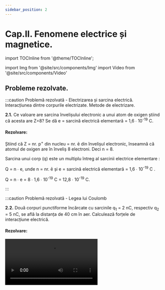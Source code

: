 ```yaml
---
sidebar_position: 2
---
```


# Cap.II. Fenomene electrice și magnetice.



import TOCInline from '@theme/TOCInline';

<TOCInline toc={toc} />



import Img from '@site/src/components/Img'
import Video from '@site/src/components/Video'



## Probleme rezolvate. 



:::caution Problemă rezolvată - Electrizarea și sarcina electrică. Interacțiunea dintre corpurile electrizate. Metode de electrizare. 

**2.1.** Ce valoare are sarcina învelișului electronic a unui atom de oxigen știind că acesta are Z=8? Se dă e = sarcină electrică elementară = 1,6 ∙ 10<sup>-19</sup> C.


#### Rezolvare:

Știind că Z = nr. p<sup>+</sup> din nucleu = nr. ē din învelișul electronic, înseamnă că atomul de oxigen are în înveliș 8 electroni. Deci n = 8.

Sarcina unui corp (q) este un multiplu întreg al sarcinii electrice elementare : 

Q = n ∙ e, unde n = nr. ē și e = sarcină electrică elementară = 1,6 ∙ 10<sup>-19</sup> C .

Q = n ∙ e = 8 ∙ 1,6 ∙ 10<sup>-19</sup> C = 12,8 ∙ 10<sup>-19</sup> C.




:::











:::caution Problemă rezolvată - Legea lui Coulomb

**2.2.** Două corpuri punctiforme încărcate cu sarcinile q<sub>1</sub> = 2 nC, respectiv q<sub>2</sub> = 5 nC, se află la distanța de 40 cm în aer. Calculează forțele de interacțiune electrică.


#### Rezolvare:

<Video src="https://www.youtube.com/embed/GFk8G_fdJxE" />


- Notăm datele problemei și transformăm în SI :

  - q<sub>1</sub> = 2 nC = 2 ∙ 10<sup>(-9)</sup> C

  - q<sub>2</sub> = 5 nC = 5 ∙ 10<sup>(-9)</sup> C

  - r = 40 cm = 0,4 m

  - F = ?


- Desenăm forțele electrice, egale în modul dar de sens opus :


<Img className="img-responsive4" src="fizica/clasa8/capitolul2/2_1_2_Poza4_ReprezentareForte_ProblemaModel1_vers3.jpg" width="1000" height="131" />


- Scriem Legea lui Coulomb:

<Img className="img-responsive4" src="fizica/clasa8/capitolul2/2_1_2_Poza5_Rezolvare_ProblemaModel1_vers2.jpg" width="1000" height="306" />

:::




<br></br>


:::caution Problemă rezolvată - Legea lui Coulomb

**2.3** Două corpuri punctiforme, încărcate cu sarcinile q1 = -4 pC, respectiv q2 = 6 pC, se află la distanța de 300 mm în aer. Calculează și reprezintă forțele de interacțiune electrică.

#### Rezolvare:


- Notăm datele problemei și transformăm în SI:

q<sub>1</sub> = 2 pC = -4  ∙ 10 <sup>-12</sup> C

q<sub>2</sub> = 6 pC = 6 ∙ 10<sup>-12</sup> C

r = 300 mm = 0,3 m

F = ?

- Desenăm forțele electrice de atracție, egale în modul, dar de sens opus:

<Img className="img-responsive4" src="fizica/clasa8/capitolul2/2_1_2_Poza6_ReprezentareForte_ProblemaModel2_vers3.jpg" width="1000" height="183" />

- Scriem Legea lui Coulomb:

<Img className="img-responsive4" src="fizica/clasa8/capitolul2/2_1_2_Poza7_Rezolvare_ProblemaModel2_vers2.jpg" width="1000" height="280" />


:::











:::caution Problemă rezolvată - Intensitatea curentului electric.

**2.4.** La capetele unei porțiuni de circuit există o tensiune de 24 V.

a) Calculează lucrul mecanic efectuat de sursa electrică pe acea porțiune de circuit prin care trece o sarcină de 8C.

b) Știind că intensitatea curentului electric este de 2 A, află timpul în care se efectuează acest lucru mecanic ?


#### Rezolvare :

- Notăm datele problemei :

  - U = 24 V
  
  - q = 8 C

  - I = 2 A
  
  - L = ?
  
  - t = ?
  
- a) Scriem formula de definiție a tensiunii electrice :

<Img className="img-responsive4" src="fizica/clasa8/capitolul2/2_2_3_Poza2_Rezolvare1_ProblemaModel1.jpg" width="1000" height="208" />


<br></br>
<br></br>


- b) Scriem formula de definiție a intensității curentului

<Img className="img-responsive4" src="fizica/clasa8/capitolul2/2_2_3_Poza3_Rezolvare2_ProblemaModel1.jpg" width="1000" height="240" />



:::









:::caution Problemă rezolvată - Rezistența electrică.


**2.5.** Printr-un conductor trece un curent electric de 0,3 A, având la capete o tensiune de 24 V. Află rezistența conductorului.


#### Rezolvare :

- Scriem datele problemei:

  - U = 24 V
  
  - I = 0,3 A
  
  - R = ?

- Scriem formula rezistenței electrice :


<Img className="img-responsive4" src="fizica/clasa8/capitolul2/2_2_4_Poza5_Rezolvare_ProblemaModel1.jpg" width="1000" height="118" />


:::








:::caution Problemă rezolvată - Legea lui Ohm pentru întregul circuit.

**2.6.** Pe un bec de lanternă este scris 0,2 A și 6,3 V. Se leagă becul la o baterie de 9 V (becul este în condiții normale de funcționare). Determină:

a)	Rezistența electrică a filamentului becului.

b)	Sarcina electrică ce trece prin filamentul becului timp de o oră.

c)	Tensiunea internă a bateriei.

d)	Rezistența internă a bateriei.

e)	Intensitatea curentului de scurtcircuit.



#### Rezolvare:

- Notăm datele problemei:

  - I = 0,2 A

  - U = 6,3 V

  - E = 9 V

  - t = 1h = 3600 s

- Calculăm necunoscutele :


<Img className="img-responsive4" src="fizica/clasa8/capitolul2/2_2_6_Poza3_RezolvareProblemaModel1_vers2.jpg" width="1000" height="656" />




:::






:::caution Probleme recapitulative - Electrizare. Circuit electric simplu.


**2.7.** Dacă la bornele unui generator electric se leagă un rezistor cu o rezistență de 20 Ω, prin circuit se măsoară cu ampermetru un curent de 3 A. Știind rezistența generatorului de 1 Ω, află tensiunea electromotoare notată pe acest generator. Ce intensitate are curentul electric la scurtcircuitarea rezistorului?


#### Rezolvare: 


- Scriem datele problemei:

  - R = 20 Ω

  - I = 3 A

  - r = 1 Ω

  - E = ?

- Aflăm tensiunea la bornele rezistorului din legea lui Ohm pentru o porțiune de circuit:

<Img className="img-responsive4" src="fizica/clasa8/capitolul2/2_2_8_Poza1_Rezolvare1_ProblemaModel1_vers2.jpg" width="1000" height="188" />

<br></br>
<br></br>


- Aflăm tensiunea internă din legea lui Ohm pentru o porțiune de circuit :

<Img className="img-responsive4" src="fizica/clasa8/capitolul2/2_2_8_Poza2_Rezolvare2_ProblemaModel1_vers2.jpg" width="1000" height="185" />

<br></br>
<br></br>

- Calculăm tensiunea electromotoare aplicând relația dintre cele trei tensiuni ale unui circuit (Tensiunea la bornele circuitului exterior este egală cu tensiunea la bornele rezistorului, fiind un singur consumator, adică U<sub>b</sub> = U):

  - **E = U<sub>b</sub> + u = 60 + 3 = 63 V**  

<br></br>


- Aplicăm legea lui Ohm pentru întreg circuitul, punând condiția ca rezistența circuitului exterior (a rezistorului) să fie 0 :


<Img className="img-responsive4" src="fizica/clasa8/capitolul2/2_2_8_Poza3_Rezolvare3_ProblemaModel1_vers2.jpg" width="1000" height="326" />

<br></br>

:::



:::caution Probleme recapitulative - Electrizare. Circuit electric simplu.

**2.8.** Un fir de cupru este legat la o baterie. Firul metalic are rezistivitatea 1,68 ∙ 10<sup>-8</sup>Ω ∙ m. El este străbătut de un curent de 120 mA, când are o lungime de 4 m și o secțiune transversală de 0,2 mm<sup>2</sup>. Să se determine tensiunea la capetele firului.


#### Rezolvare: 


- Notăm datele problemei și le transformăm în SI:

<Img className="img-responsive4" src="fizica/clasa8/capitolul2/2_2_8_Poza4_DateleProblemei_ProblemaModel2_vers2.jpg" width="1000" height="370" />

<br></br>
<br></br>

- Calculăm rezistența firului de cupru, aplicând formula rezistenței în funcție de dimensiunile conductorului:

<Img className="img-responsive4" src="fizica/clasa8/capitolul2/2_2_8_Poza5_Rezolvare1_ProblemaModel2_vers2.jpg" width="1000" height="118" />

<br></br>
<br></br>

- Calculăm tensiunea la capetele conductorului, din legea lui Ohm pentru o porțiune de circuit :

<Img className="img-responsive4" src="fizica/clasa8/capitolul2/2_2_8_Poza6_Rezolvare2_ProblemaModel2_vers2.jpg" width="1000" height="197" />

<br></br>


:::




:::caution Probleme recapitulative - Electrizare. Circuit electric simplu.

**2.9.** La o baterie electrică ce are tensiunea electromotoare de 4,5 V se alimentează un bec. Știind tensiunea la bornele becului de 4 V și rezistența becului de 20 Ω, determină:

a) Intensitatea curentului ce trece prin bec.

b) Numărul de electroni ce traversează secțiunea transversală a filamentului becului în 20 min.

c) Tensiunea internă a bateriei.

d) Rezistența internă a bateriei.

e) Puterea electrică a becului.

f) Energia electrică consumată de bec în 20 min, atât în SI, cât și în kWh.

g) Intensitatea curentului la scurtcircuit.



#### Rezolvare: 


<Video src="https://www.youtube.com/embed/r4tWoum2Lso" />


<br></br>


- Notăm datele problemei:

  - E = 4,5 V

  - U<sub>b</sub> = 4 V

  - R = 20 Ω

  - t = 20 min = 20 ∙ 60 s = 1200 s

  - I = ?

<br></br>


a) Scriem legea lui Ohm pentru o porțiune de circuit (bornele becului) :

<Img className="img-responsive4" src="fizica/clasa8/capitolul2/2_2_8_Poza7_Rezolvare1_ProblemaModel3.jpg" width="1000" height="111" />

<br></br>
<br></br>

b) Numărul de electroni (n) ce traversează secțiunea transversală a filamentului becului în 20 min.

  - n = ?
  
  - t = 20 min = 20 ∙ 60 s = 1200 s

- Scriem formula de definiție a intensității curentului electric :

<Img className="img-responsive4" src="fizica/clasa8/capitolul2/2_2_8_Poza8_Rezolvare2_ProblemaModel3.jpg" width="1000" height="111" />


- Scoatem necunoscuta n :

<Img className="img-responsive4" src="fizica/clasa8/capitolul2/2_2_8_Poza9_Rezolvare3_ProblemaModel3.jpg" width="1000" height="121" />


<br></br>
<br></br>

c) Tensiunea internă: u = ?

- Scriem relația dintre cele trei tensiuni ale unui circuit:

  - E = U<sub>b</sub> + u

  - u = E – U<sub>b</sub> = 4,5 – 4 = 0,5 V


<br></br>



d) Rezistența internă: r = ?

- Scriem formula rezistenței:

<Img className="img-responsive4" src="fizica/clasa8/capitolul2/2_2_8_Poza10_Rezolvare4_ProblemaModel3.jpg" width="1000" height="111" />

<br></br>
<br></br>


e) Puterea electrică a becului: P = ?

  - P = U ∙ I = 4 ∙ 0,2 = 0,8 W

<br></br>

f) Energia electrică W =? J, kWh.

<Img className="img-responsive4" src="fizica/clasa8/capitolul2/2_2_8_Poza11_Rezolvare5_ProblemaModel3.jpg" width="1000" height="583" />

<br></br>
<br></br>


g) Intensitatea curentului la scurtcircuit I<sub>sc</sub> = ?

<Img className="img-responsive4" src="fizica/clasa8/capitolul2/2_2_8_Poza12_Rezolvare6_ProblemaModel3.jpg" width="1000" height="113" />

<br></br>






:::






:::caution Probleme recapitulative - Electrizare. Circuit electric simplu.

**2.10.** Un acumulator de 110 V alimentează un bec prin filamentul căruia trece o sarcină de 20 C timp de 10 s. Știind tensiunea internă de 10 V, determină:

a) Tensiunea la bornele becului, U<sub>b</sub> = ?

b) Intensitatea curentului electric, I = ?

c) Rezistența becului, R = ?




<Video src="https://www.youtube.com/embed/EVZMSEEwT64" />

<br></br>



#### Rezolvare: 

- Notăm datele problemei:

  - E = 110 V

  - Q = 20 C

  - t = 10 s

  - u = 10 V


a) Scriem relația dintre cele trei tensiuni electrice:

  - E = U<sub>b</sub> + u

  - U<sub>b</sub> = E – u = 110 – 10 = 100 V

b) Scriem formula de definiție a intensității curentului electric :



<Img className="img-responsive4" src="fizica/clasa8/capitolul2/2_2_8_Poza13_Rezolvare1_ProblemaModel4.jpg" width="1000" height="111" />

<br></br>
<br></br>



c) Scriem legea lui Ohm pentru o porțiune de circuit (bornele becului):



<Img className="img-responsive4" src="fizica/clasa8/capitolul2/2_2_8_Poza14_Rezolvare2_ProblemaModel4.jpg" width="1000" height="251" />





:::






:::caution Probleme recapitulative - Electrizare. Circuit electric simplu.

**2.11.** La bornele unei surse electrice se leagă pe rând câte un rezistor cu rezistența R<sub>1</sub>, respectiv R<sub>2</sub>. Când rezistorului cu rezistență R<sub>1</sub>, îi aplicăm la capete o tensiune U<sub>1</sub> = 5 V, prin el trece un curent de 3 A. Când unui alt rezistor cu rezistența R<sub>2</sub> îi aplicăm la capete o tensiune U<sub>2</sub> = 8 V, prin el trece un curent de 2 A. Cât este tensiunea electromotoare a sursei electrice și rezistența sa internă ?






<Video src="https://www.youtube.com/embed/T_NeRV2SS44" />

<br></br>



#### Rezolvare: 

- Notăm datele problemei:

  - U<sub>1</sub> = 5 V

  - I<sub>1</sub> = 3 A

  - U<sub>2</sub> = 8 V

  - I<sub>1</sub> = 2 A

  - E = ?

  - r = ?

- Calculăm rezistențele celor două rezistoare:


<Img className="img-responsive4" src="fizica/clasa8/capitolul2/2_2_8_Poza15_Rezolvare1_ProblemaModel5.jpg" width="1000" height="276" />


<br></br>
<br></br>


- Aplicăm legea lui Ohm pentru întreg circuitul, atât pentru I<sub>1</sub>, cât și pentru I<sub>2</sub>:


<Img className="img-responsive4" src="fizica/clasa8/capitolul2/2_2_8_Poza16_Rezolvare2_ProblemaModel5.jpg" width="1000" height="771" />



:::





:::caution Probleme recapitulative - Electrizare. Circuit electric simplu.

**2.12.** Fie o grupare serie de n<sub>1</sub> = 6 rezistoare identice, cu valoarea R<sub>1</sub> = 2 Ω care are rezistența echivalentă egală cu a unei grupări paralel de n<sub>2</sub> rezistoare identice, cu rezistența R<sub>2</sub> = 48 Ω fiecare. Determină numărul de rezistoare, n<sub>2</sub>, grupate în paralel.




<Video src="https://www.youtube.com/embed/hz6B2NPf_vM" />

<br></br>





#### Rezolvare: 

- Notăm datele problemei:

  - n<sub>1</sub> = 6 rezistoare
  
  - R<sub>1</sub> = 2Ω
  
  - R<sub>2</sub> = 48Ω
  
  - n<sub>2</sub> = ?


- Calculăm rezistența echivalentă serie: 


<Img className="img-responsive4" src="fizica/clasa8/capitolul2/2_2_8_Poza17_Rezolvare1_ProblemaModel6.jpg" width="1000" height="64" />

<br></br>
<br></br>

- Calculăm rezistența echivalentă paralel:


<Img className="img-responsive4" src="fizica/clasa8/capitolul2/2_2_8_Poza18_Rezolvare2_ProblemaModel6.jpg" width="1000" height="116" />

<br></br>
<br></br>


- Egalăm R<sub>s</sub> cu R<sub>p</sub> și scoatem necunoscuta n<sub>2</sub>:


<Img className="img-responsive4" src="fizica/clasa8/capitolul2/2_2_8_Poza19_Rezolvare3_ProblemaModel6.jpg" width="1000" height="110" />


:::





:::caution Probleme recapitulative - Electrizare. Circuit electric simplu.

**2.13.**	Un consumator alimentat la o tensiune de 220 V, în 8h de funcționare consumă o energie electrică de 10 kWh. 

a) Ce valoare are intensitatea curentului electric prin acest consumator?
 
b) Ce putere electrică are el?






<Video src="https://www.youtube.com/embed/BiGE54lrEL0" />

<br></br>



#### Rezolvare: 

- Notăm datele problemei și le transformăm în SI:

  - U = 220 V

  - t = 8 h = 8 ∙ 3600 s = 28.800 s

  - W = 10 kWh = 10 ∙ 1000 W ∙ 3600 s = 36 ∙ 10<sup>6</sup> J

a)	Scriem formula energiei electrice și scoatem necunoscuta I:



<Img className="img-responsive4" src="fizica/clasa8/capitolul2/2_2_8_Poza20_Rezolvare1_ProblemaModel7.jpg" width="1000" height="199" />

<br></br>
<br></br>


b)	Calculăm puterea consumatorului:


<Img className="img-responsive4" src="fizica/clasa8/capitolul2/2_2_8_Poza21_Rezolvare2_ProblemaModel7.jpg" width="1000" height="57" />




:::





:::caution Probleme recapitulative - Electrizare. Circuit electric simplu.

**2.14.**	Neglijând pierderile de energie, calculați ce lucru mecanic efectuează motorul unui troleibuz, timp de 8h, dacă curentul este de 120 A și tensiunea de 500 V. Exprimați rezultatul și în kWh.



<Video src="https://www.youtube.com/embed/da6BDEQilD4" />

<br></br>



#### Rezolvare: 

- Notăm datele problemei și le transformăm în SI:

  - U = 500 V
  
  - I = 120 A
  
  - t = 8 h = 8 ∙ 3600 s = 28.800 s
  
  - L = ? J, kWh 

- Scriem formula intensității curentului electric și scoatem necunoscuta Q:



<Img className="img-responsive4" src="fizica/clasa8/capitolul2/2_2_8_Poza22_Rezolvare1_ProblemaModel8_vers2.jpg" width="1000" height="191" />

<br></br>
<br></br>

- Scriem formula tensiunii electrice și scoatem necunoscuta L:


<Img className="img-responsive4" src="fizica/clasa8/capitolul2/2_2_8_Poza23_Rezolvare2_ProblemaModel8_vers2.jpg" width="1000" height="202" />

<br></br>
<br></br>


- Transformăm lucrul mecanic din J în kWh, știind că 1J = 1W ∙ 1s :



<Img className="img-responsive4" src="fizica/clasa8/capitolul2/2_2_8_Poza24_Rezolvare3_ProblemaModel8_vers2.jpg" width="1000" height="112" />



:::





:::caution Probleme recapitulative - Electrizare. Circuit electric simplu.

**2.15.**	Cât costă pe lună (30 de zile) consumul unui bec de 100 W, care luminează 6 h pe zi, știind că 1 kWh costă 50 de bani?




<Video src="https://www.youtube.com/embed/Ds88VhonfOg" />

<br></br>




#### Rezolvare: 

- Notăm datele problemei:

  - W = ? kWh 
  
  - Cost = ?
  
  - P = 100 W = 100/1000 = 1/10 kW
  
  - 1 kWh costă 50 bani
  
  - t = 30 ∙ 6 h = 180 h


- Calculăm energia electrică în kWh:



<Img className="img-responsive4" src="fizica/clasa8/capitolul2/2_2_8_Poza25_Rezolvare_ProblemaModel9.jpg" width="1000" height="246" />





:::





:::caution Probleme recapitulative - Electrizare. Circuit electric simplu.

**2.16.**	Ce căldură degajă un bec de 25 W în timp de 1h, știind că din energia electrică consumată 4% se transformă în energie luminoasă ?



<Video src="https://www.youtube.com/embed/LP_QOP7HwjQ" />

<br></br>




#### Rezolvare: 

- Notăm datele problemei:

  - Q = ?
    
  - P = 25 W
  
  - t = 1 h = 3600 s
  
  - W → Lumină 4%

- Calculăm energia electrică:


<Img className="img-responsive4" src="fizica/clasa8/capitolul2/2_2_8_Poza26_Rezolvare1_ProblemaModel10.jpg" width="1000" height="61" />

<br></br>
<br></br>

- Calculăm căldura degajată de bec:



<Img className="img-responsive4" src="fizica/clasa8/capitolul2/2_2_8_Poza27_Rezolvare2_ProblemaModel10.jpg" width="1000" height="76" />



:::





:::caution Problemă rezolvată - Gruparea rezistoarelor.

**2.17.** Determină rezistenţa echivalentă a rezistoarelor din următoarea grupare mixtă : 


<Img className="img-responsive4" src="fizica/clasa8/capitolul2/2_2_11_Poza7_SchemaElectrica_ProblemaModel2_vers3.jpg" width="1000" height="691" />


<br></br>
<br></br>


#### Rezolvare:

- Se notează pe rețea toate nodurile cu litere mari.

- Mergem pe conturul circuitului de la un nod la altul și echivalăm grupările de rezistoare cu rezistoarele echivalente, serie sau paralel.

- Între nodul A și B avem 2 rezistoare pe aceeași latură, deci sunt în serie și le echivalăm cu R<sub>s1</sub>.

- Între nodul B și C avem 2 rezistoare pe laturi diferite între aceleași 2 noduri, deci sunt în paralel și le echivalăm cu R<sub>p1</sub>.

- Între nodul A și E avem 1 rezistor pe care îl copiem.

- Între nodul E și F avem 2 rezistoare pe laturi diferite între aceleași 2 noduri, deci sunt în paralel și le echivalăm cu R<sub>p2</sub>.


<Img className="img-responsive4" src="fizica/clasa8/capitolul2/2_2_11_Poza8_SchemaElectrica2_ProblemaModel2_vers2.jpg" width="1000" height="693" />


<br></br>
<br></br>




- Calculăm rezistențele echivalente :


<Img className="img-responsive4" src="fizica/clasa8/capitolul2/2_2_11_Poza9_Formula1_RezistenteEchivalente_ProblemaModel2_vers2.jpg" width="1000" height="572" />


<br></br>
<br></br>

- Pe schema nouă, continuăm să echivalăm grupările de rezistoare :

  - Între nodul A și D, pe latura de sus, avem 2 rezistoare pe aceeași latură (R<sub>s1</sub> cu R<sub>p1</sub>), deci sunt în serie și le echivalăm cu R<sub>s2</sub> .

  - Între nodul A și D, pe latura din mijloc, avem 2 rezistoare pe aceeași latură (R<sub>5</sub> cu R<sub>p2</sub>), deci sunt în serie și le echivalăm cu R<sub>s3</sub> .


<Img className="img-responsive4" src="fizica/clasa8/capitolul2/2_2_11_Poza10_SchemaElectrica3_ProblemaModel2_vers2.jpg" width="1000" height="693" />


<br></br>
<br></br>

- Calculăm rezistențele echivalente:

  - R<sub>s2</sub> = R<sub>s1</sub> + R<sub>p1</sub> = 25 + 4 = 29Ω

  - R<sub>s3</sub> = R<sub>5</sub> + R<sub>p2</sub> = 2 + 6 = 8Ω

- Pe schema nouă, continuăm să echivalăm grupările de rezistoare:

  - Între nodul A și D avem 2 rezistoare pe laturi diferite între aceleași 2 noduri, deci sunt în paralel și le echivalăm cu R<sub>p3</sub>.
  

<Img className="img-responsive4" src="fizica/clasa8/capitolul2/2_2_11_Poza11_SchemaElectrica4_ProblemaModel2_vers2.jpg" width="1000" height="318" />


<br></br>
<br></br>

- Calculăm rezistența echivalentă:

<Img className="img-responsive4" src="fizica/clasa8/capitolul2/2_2_11_Poza12_Formula2_RezistenteEchivalente_ProblemaModel2_vers2.jpg" width="1000" height="287" />


<br></br>
<br></br>


<Video src="https://www.youtube.com/embed/SsLmO7mBFBQ" />


:::









:::caution Problemă rezolvată - Extindere: Teoremele lui Kirchhoff.

**2.18.** Determină intensitățile curenților din următorul circuit ramificat: 


<Img className="img-responsive4" src="fizica/clasa8/capitolul2/2_2_12_Poza3_ShemaElectrica_ProblemaModel3_vers2.jpg" width="1000" height="656" />



#### Rezolvare:

- Notăm cu litere mari nodurile rețelei (A și B).

<br></br>

- Notăm laturile rețelei, stabilim arbitrar sensurile curenților de pe fiecare latură:

  - AE<sub>1</sub>B (I<sub>1</sub>)

  - AE<sub>2</sub>B (I<sub>2</sub>)

  - AR<sub>3</sub>B (I<sub>3</sub>)

- Notăm ochiurile simple ale rețelei. Stabilim arbitrar (cum dorim) câte un sens de parcurs pentru fiecare ochi (orar sau antiorar).

<br></br>

- Aplicăm prima teoremă a lui Kirchhoff: “Suma algebrică a intensităților curenților care intră într-un nod de circuit este egală cu suma intensităților curenților care ies din nodul respectiv“.

<br></br>

- Pentru n = nr. noduri, se scriu (n-1) ecuații cu prima teoremă a lui Kirchhoff, aplicată nodurilor de rețea, deci pentru un singur nod:

  - I<sub>1</sub> + I<sub>2</sub> = I<sub>3</sub>

<br></br>

- Aplicăm a doua teoremă a lui Kirchhoff: “Suma algebrică a tensiunilor electromotoare pentru un ochi de circuit este egală cu suma algebrică a căderilor de tensiune din acel ochi de circuit“, pentru două ochiuri simple:

<Img className="img-responsive4" src="fizica/clasa8/capitolul2/2_2_12_Poza4_Calcule1_ProblemaModel3_vers2.jpg" width="1000" height="179" />


<br></br>
<br></br>

- Facem un sistem de 3 ecuații și cu cele trei necunoscute I<sub>1</sub>, I<sub>2</sub>, I<sub>3</sub>

<Img className="img-responsive4" src="fizica/clasa8/capitolul2/2_2_12_Poza5_Calcule2_ProblemaModel3_vers2.jpg" width="1000" height="224" />


<br></br>
<br></br>


- Înlocuim datele numerice:

<Img className="img-responsive4" src="fizica/clasa8/capitolul2/2_2_12_Poza6_Calcule3_ProblemaModel3_vers2.jpg" width="1000" height="218" />


<br></br>
<br></br>


- Scoatem pe I<sub>1</sub> din prima ecuație: I<sub>1</sub> = I<sub>3</sub> – I<sub>2</sub> și îl înlocuim în a doua ecuație 

<Img className="img-responsive4" src="fizica/clasa8/capitolul2/2_2_12_Poza7_Calcule4_ProblemaModel3_vers3.jpg" width="1000" height="459" />


<br></br>
<br></br>


- Se înlocuiește I<sub>2</sub> într-o ecuație cu I<sub>3</sub>:

<Img className="img-responsive4" src="fizica/clasa8/capitolul2/2_2_12_Poza8_Calcule5_ProblemaModel3_vers3.jpg" width="1000" height="103" />

<br></br>
<br></br>


- Din prima ecuație îl aflăm pe I<sub>1</sub>:

<Img className="img-responsive4" src="fizica/clasa8/capitolul2/2_2_12_Poza9_Calcule6_ProblemaModel3_vers3.jpg" width="1000" height="72" />

<br></br>
<br></br>



<Video src="https://www.youtube.com/embed/ogptDUHBeLQ" />



:::
 
 



<br></br>









:::caution Probleme rezolvate recapitulative - Rețele electrice. Efectul curentului electric. Forța electromagnetică.


**2.19.** Determină rezistenţa echivalentă a rezistoarelor din următoarea grupare mixtă: 


<Img className="img-responsive4" src="fizica/clasa8/capitolul2/2_6_Poza1_SchemaElectrica_ProblemaModel1.jpg" width="1000" height="559"/>

<br></br>
<br></br>



#### Rezolvare:


- Notăm pe rețea toate nodurile cu litere mari.

- Mergem pe conturul circuitului de la un nod la altul și echivalăm grupările de rezistoare cu rezistoare echivalente, serie sau paralel.

- Între nodul A și B, în partea stângă, avem 2 rezistoare pe aceeași latură (R<sub>1</sub> și R<sub>2</sub>), deci sunt în serie și le echivalăm cu R<sub>s1</sub>.

- Între nodul A și B avem 2 rezistoare pe aceeași latură (R<sub>4</sub> și R<sub>7</sub>), deci sunt în serie și le echivalăm cu R<sub>s2</sub>.

- Între nodul B și C avem 1 rezistor (R<sub>3</sub>), pe care îl copiem.

- Între nodul A și C avem 2 rezistoare pe aceeași latură (R<sub>5</sub> și R<sub>6</sub>), deci sunt în serie și le echivalăm cu R<sub>s3</sub>.

- Între nodul B și C avem sursa pe care o copiem.


<Img className="img-responsive4" src="fizica/clasa8/capitolul2/2_6_Poza2_SchemaElectrica2_ProblemaModel1.jpg" width="1000" height="556" />

<br></br>
<br></br>



- Calculăm rezistențele echivalente :



<Img className="img-responsive4" src="fizica/clasa8/capitolul2/2_6_Poza3_Rezolvare1_ProblemaModel1.jpg" width="1000" height="230" />

<br></br>
<br></br>


Pe schema nouă, continuăm să echivalăm grupările de rezistoare:

- Între nodul A și B avem 2 rezistoare (R<sub>s1</sub> și R<sub>s2</sub>) pe laturi diferite între aceleași 2 noduri, deci sunt în paralel și le echivalăm cu R<sub>p1</sub>.

- Restul schemei o copiem.


<Img className="img-responsive4" src="fizica/clasa8/capitolul2/2_6_Poza4_SchemaElectrica3_ProblemaModel1.jpg" width="1000" height="551" />

<br></br>
<br></br>






- Calculăm rezistența echivalentă:



<Img className="img-responsive4" src="fizica/clasa8/capitolul2/2_6_Poza5_Rezolvare2_ProblemaModel1.jpg" width="1000" height="206" />

<br></br>
<br></br>



Pe schema nouă, continuăm să echivalăm grupările de rezistoare:

- Între nodul B și C avem 2 rezistoare (R<sub>p1</sub> și R<sub>s3</sub>) pe aceeași latură, deci sunt în serie și le echivalăm cu R<sub>s4</sub>.


<Img className="img-responsive4" src="fizica/clasa8/capitolul2/2_6_Poza6_SchemaElectrica4_ProblemaModel1.jpg" width="1000" height="546" />

<br></br>
<br></br>



- Calculăm rezistența echivalentă:


<Img className="img-responsive4" src="fizica/clasa8/capitolul2/2_6_Poza7_Rezolvare3_ProblemaModel1.jpg" width="1000" height="71" />

<br></br>
<br></br>




Pe schema nouă, continuăm să echivalăm grupările de rezistoare:

- Între nodul B și C avem 2 rezistoare (R<sub>s4</sub> și R<sub>3</sub>) pe laturi diferite între aceleași 2 noduri, deci sunt în paralel și le echivalăm cu R<sub>p2</sub>.


<Img className="img-responsive4" src="fizica/clasa8/capitolul2/2_6_Poza8_SchemaElectrica5_ProblemaModel1.jpg" width="1000" height="435" />

<br></br>
<br></br>



- Calculăm rezistența echivalentă a întregii grupări:



<Img className="img-responsive4" src="fizica/clasa8/capitolul2/2_6_Poza9_Rezolvare4_ProblemaModel1.jpg" width="1000" height="230" />

<br></br>
<br></br>


<Video src="https://www.youtube.com/embed/L4Wx44G2-x8" />



:::



:::caution Probleme rezolvate recapitulative - Rețele electrice. Efectul curentului electric. Forța electromagnetică.

**2.20.** Determină intensitățile curenților din următorul circuit ramificat:


<Img className="img-responsive4" src="fizica/clasa8/capitolul2/2_6_Poza10_SchemaElectrica_ProblemaModel2.jpg" width="1000" height="663" />

<br></br>
<br></br>



- Notăm cu litere mari nodurile rețelei (A și B).

- Notăm laturile rețelei, stabilim arbitrar sensurile curenților de pe fiecare latură:

  - AE1B (I<sub>1</sub>)
  
  - AE2B (I<sub>2</sub>)
  
  - AR3B (I<sub>3</sub>)
  
- Notăm ochiurile simple ale rețelei. Stabilim arbitrar (cum dorim) câte un sens de parcurs pentru fiecare ochi (orar sau antiorar).

- Aplicăm prima teoremă a lui Kirchhoff: “Suma algebrică a intensităților curenților care intră într-un nod de circuit este egală cu suma intensităților curenților care ies din nodul respectiv“.
 
- Pentru n = nr. noduri, se scriu _(n-1)_ ecuații cu prima teoremă a lui Kirchhoff, aplicată nodurilor de rețea, în cazul nostru pentru un singur nod:

  - I<sub>1</sub> + I<sub>2</sub> = I<sub>3</sub>
  
- Aplicăm a doua teoremă a lui Kirchhoff: “Suma algebrică a tensiunilor electromotoare pentru un ochi de circuit este egală cu suma algebrică a căderilor de tensiune din acel ochi de circuit“, pentru două ochiuri simple:



<Img className="img-responsive4" src="fizica/clasa8/capitolul2/2_6_Poza11_Rezolvare1_ProblemaModel2.jpg" width="1000" height="140" />

<br></br>
<br></br>


Facem un sistem de 3 ecuații și cu cele trei necunoscute I<sub>1</sub>, I<sub>2</sub>, I<sub>3</sub>.


<Img className="img-responsive4" src="fizica/clasa8/capitolul2/2_6_Poza12_Rezolvare2_ProblemaModel2.jpg" width="1000" height="214" />

<br></br>
<br></br>






- Înlocuim datele numerice:



<Img className="img-responsive4" src="fizica/clasa8/capitolul2/2_6_Poza13_Rezolvare3_ProblemaModel2.jpg" width="1000" height="211" />

<br></br>
<br></br>




- Scoatem pe I<sub>1</sub> din prima ecuație:


<Img className="img-responsive4" src="fizica/clasa8/capitolul2/2_6_Poza14_Rezolvare4_ProblemaModel2.jpg" width="1000" height="157" />

<br></br>
<br></br>


- Rezolvăm sistemul cu 2 ecuații și 2 necunoscute, prin reducere:


<Img className="img-responsive4" src="fizica/clasa8/capitolul2/2_6_Poza15_Rezolvare5_ProblemaModel2.jpg" width="1000" height="661" />

<br></br>
<br></br>

- Înlocuim pe I<sub>3</sub> într-o ecuație cu I<sub>2</sub>:

<Img className="img-responsive4" src="fizica/clasa8/capitolul2/2_6_Poza16_Rezolvare6_ProblemaModel2.jpg" width="1000" height="159" />

<br></br>
<br></br>

 

- Schimbăm sensul curentului I<sub>2</sub> ales inițial, arbitrar, pe rețea:



<Img className="img-responsive4" src="fizica/clasa8/capitolul2/2_6_Poza17_SchemaElectrica2_ProblemaModel2.jpg" width="1000" height="656" />

<br></br>
<br></br>


- Din prima ecuație îl aflăm pe I<sub>1</sub>:


<Img className="img-responsive4" src="fizica/clasa8/capitolul2/2_6_Poza18_Rezolvare7_ProblemaModel2.jpg" width="1000" height="79" />

<br></br>
<br></br>


<Video src="https://www.youtube.com/embed/H1I5q7XgVo0" />




:::







:::caution Probleme rezolvate recapitulative - Rețele electrice. Efectul curentului electric. Forța electromagnetică.

**2.21.** Realizează electroliza fluorurii de zinc (ZnF<sub>2</sub>).


<Img className="img-responsive4" src="fizica/clasa8/capitolul2/2_6_Poza19_Rezolvare_ProblemaModel3.jpg" width="1000" height="524" />

<br></br>
<br></br>





:::



:::caution Probleme rezolvate recapitulative - Rețele electrice. Efectul curentului electric. Forța electromagnetică.

**2.22.** Rezistența internă a unei baterii crește treptat în timp de când a fost fabricată, chiar dacă nu este folosită, tensiunea electromotoare a acesteia rămânând constantă. Astfel bateria, în timp, chiar dacă nu este folosită, va produce un curent de intensitate mai mică, crescându-i rezistența internă.
 
Poți determina vârsta unei baterii legând ampermetrul la bornele bateriei și citind intensitatea la scurtcircuit.

Pentru o baterie de 1,5 V, I<sub>sc</sub> = 2-3 A, când este nou fabricată.

a) Determină cât este rezistența internă a bateriei când este nouă și la ce valoare ajunge când I<sub>sc</sub> = 1,3 A.




<Img className="img-responsive4" src="fizica/clasa8/capitolul2/2_6_Poza20_Rezolvare1_ProblemaModel4.jpg" width="1000" height="427" />

<br></br>
<br></br>


b)	Determină cât este rezistența internă a acumulatorului de 12V când este nou, știind că are o intensitate la scurtcircuit I<sub>sc</sub> = 40A.




<Img className="img-responsive4" src="fizica/clasa8/capitolul2/2_6_Poza21_Rezolvare2_ProblemaModel4.jpg" width="1000" height="120" />

<br></br>
<br></br>


<Video src="https://www.youtube.com/embed/_ZVxqq23Foo" />




:::



:::caution Probleme rezolvate recapitulative - Rețele electrice. Efectul curentului electric. Forța electromagnetică.


**2.23.** O sursă electrică cu t.e.m. de 12 V are o rezistență internă de 0,5 Ω. Ea este legată la un bec cu rezistența de 10 Ω.

**Se cere:**

a)	Cât este intensitatea curentului ce trece prin bec dacă rezistența ampermetrului este de 0,001 Ω (considerăm că nu este un ampermetru ideal care are rezistența zero)?

b)	Cât este intensitatea măsurată de ampermetru dacă scoatem becul din circuit ?

c)	Cât este intensitatea curentului dacă la bornele becului legăm un voltmetru care nu este ideal, având o rezistență de 100.000 Ω ( voltmetrul ideal are rezistența care tinde spre infinit, pentru a nu permite trecerea curentului prin acesta și astfel se obține citirea corectă) ?

d)	Dacă legăm direct voltmetrul la bornele sursei, cât este intensitatea curentului ?



#### Rezolvare:

- Scriem datele problemei:

  - E = 12 V

  - r = 0,5 Ω

  - R<sub>b</sub> = 10Ω

  - R<sub>A</sub> = 0,001 Ω

  - R<sub>V</sub> = 100.000 Ω


a) 


<Img className="img-responsive4" src="fizica/clasa8/capitolul2/2_6_Poza22_SchemaElectrica1_ProblemaModel5.jpg" width="1000" height="455" />

<br></br>
<br></br>







- Becul și rezistorul ampermetrului și rezistența sursei sunt în serie și au rezistența echivalentă:




<Img className="img-responsive4" src="fizica/clasa8/capitolul2/2_6_Poza23_Rezolvare1_ProblemaModel5.jpg" width="1000" height="195" />

<br></br>
<br></br>




b)




<Img className="img-responsive4" src="fizica/clasa8/capitolul2/2_6_Poza24_SchemaElectrica2_ProblemaModel5.jpg" width="1000" height="425" />

<br></br>
<br></br>



- **Dacă ampermetrul ar fi fost unul ideal, cu rezistența 0, el ar fi scurtcircuitat sursa și ar fi măsurat curentul de scurtcircuit cu formula**

 

<Img className="img-responsive4" src="fizica/clasa8/capitolul2/2_6_Poza25_Rezolvare2_ProblemaModel5.jpg" width="1000" height="107" />

<br></br>
<br></br>

- Însă acest ampermetru nu are rezistența 0 și vom avea o intensitate:



<Img className="img-responsive4" src="fizica/clasa8/capitolul2/2_6_Poza26_Rezolvare3_ProblemaModel5.jpg" width="1000" height="129" />

<br></br>
<br></br>



c)


<Img className="img-responsive4" src="fizica/clasa8/capitolul2/2_6_Poza27_SchemaElectrica3_ProblemaModel5.jpg" width="1000" height="458" />

<br></br>
<br></br>


- R<sub>b</sub> și R<sub>V</sub> sunt în paralel și le calculăm rezistența echivalentă R<sub>p</sub>:


<Img className="img-responsive4" src="fizica/clasa8/capitolul2/2_6_Poza28_Rezolvare4_ProblemaModel5.jpg" width="1000" height="285" />

<br></br>
<br></br>


- R<sub>p</sub>, R<sub>A</sub> și r sunt în serie și au rezistența echivalentă:


<Img className="img-responsive4" src="fizica/clasa8/capitolul2/2_6_Poza29_Rezolvare5_ProblemaModel5.jpg" width="1000" height="196" />

<br></br>
<br></br>




d)


<Img className="img-responsive4" src="fizica/clasa8/capitolul2/2_6_Poza30_SchemaElectrica4_ProblemaModel5.jpg" width="1000" height="418" />

<br></br>
<br></br>



- Legând direct voltmetrul la sursă, r și R<sub>V</sub> vor fi în serie și intensitatea va deveni:


<Img className="img-responsive4" src="fizica/clasa8/capitolul2/2_6_Poza31_Rezolvare6_ProblemaModel5.jpg" width="1000" height="123" />

<br></br>
<br></br>



**Dacă voltmetru ar fi fost unul ideal (cu rezistența infinită), intensitatea curentului ar fi fost zero.**




:::







:::caution Probleme rezolvate recapitulative - Rețele electrice. Efectul curentului electric. Forța electromagnetică.


**2.24.** Un resort are lungimea inițială de 10 cm. Când suspendăm de el o tijă de fier cu mase marcate de 20 g, lungimea lui este de 14 cm. Sub tija de fier se așază un electromagnet legat la o baterie, caz în care lungimea resortului ajunge la 18 cm. 


Se cere:

a) Greutatea tijei.

b) Forța de atracție a electromagnetului.



#### Rezolvare:

- Scriem datele problemei și le transformăm în SI:

  - l<sub>0</sub> = 10 cm = 0,1 m
  
  - l<sub>1</sub> = 14 cm = 0,14 m
  
  - l<sub>2</sub> = 18 cm = 0,18 m
  
  - m = 20 g = 0,02 kg
  

- a) Calculăm greutatea tijei cu masa marcată:

  - G = m ∙ g = 0,02 ∙ 10 = 0,2 N

  - Forța deformatoare este chiar greutatea tijei și ea produce o deformare de :

  - Δl<sub>1</sub> = l<sub>1</sub> – l<sub>0</sub> = 0,14 – 0,10 = 0,04 m

  - F = G = k ∙ Δl<sub>1</sub>

- b) Calculăm a doua deformare:

  - Δl<sub>2</sub> = l<sub>2</sub> – l<sub>0</sub> = 0,18 – 0,10 = 0,08 m = 2 ∙ Δl<sub>1</sub>

  - Forța de atracție a electromagnetului asupra tijei de fier adunată cu greutatea tijei produce a doua deformare a resortului:

  - F<sub>a</sub> + G = k ∙ Δl<sub>2</sub>

  - Fa = k ∙ Δl<sub>2</sub> - k ∙ Δl<sub>1</sub> =  k ∙ 2Δl<sub>1</sub> - k ∙ Δl<sub>1</sub> =  k ∙ Δl<sub>1</sub> = G = 0,2 N



<Video src="https://www.youtube.com/embed/ZavZp1F6aEU" />



:::



:::caution Probleme rezolvate recapitulative - Rețele electrice. Efectul curentului electric. Forța electromagnetică.

**2.25.** Becurile B<sub>2</sub> și B<sub>3</sub> au valorile nominale de 6 V și 0,1 A și funcționează normal. Ampermetrul indică 300 mA. Este identic becul B<sub>1</sub> cu becurile B<sub>2</sub> și B<sub>3</sub> ?




<Img className="img-responsive4" src="fizica/clasa8/capitolul2/2_6_Poza32_SchemaElectrica1_ProblemaModel7.jpg" width="1000" height="481" />

<br></br>
<br></br>


#### Rezolvare:




<Img className="img-responsive4" src="fizica/clasa8/capitolul2/2_6_Poza33_SchemaElectrica2_ProblemaModel7.jpg" width="1000" height="549" />

<br></br>
<br></br>

I = I<sub>1</sub> + I<sub>2</sub> = 0,3 A

I<sub>2</sub> = I<sub>3</sub> + I<sub>4</sub> = 0,2 A

I<sub>3</sub> = I<sub>4</sub> = 0,1 A

I<sub>1</sub> = 0,1 A


Curentul din ramura principală cu sursa și cu ampermetrul se ramifică pe laturile becurilor B2 și B3, care fiind identice și legate în paralel, vor avea fiecare un curent de intensitate egală cu jumătate din curentul I<sub>2</sub>, adică 0,1 A.
 
Becul B<sub>1</sub> are tensiunea nominală de 6 V și intensitatea nominală de I<sub>1</sub> = 0,1 A.

Deci becul B<sub>1</sub> este identic cu becurile B<sub>2</sub> și B<sub>3</sub>.









:::








<br></br>
<br></br>









## Exerciții. 






:::caution Exerciții recapitulative - Electrizare. Circuit electric simplu.

**2.26.** Două corpuri punctiforme, încărcate cu sarcinile q<sub>1</sub> = 7 nC, respectiv q<sub>2</sub> = 3 nC, se află la distanța de 10 cm în aer. Calculează și reprezintă forțele de interacțiune electrică.

<br></br>

**2.27.** Completează spațiile libere:

  - a) Curentul electric este ……………………………………… a purtătorilor de sarcină electrică printr-un circuit electric.

  - b) Generatoare electrice (surse electrice ) sunt dispozitive care au rolul de a ………………… și de a menține …………………………………… printr-un circuit.
  
  - c) Becul este un dispozitiv care transformă energia electrică în …………………
  
  - d) Rezistorul este un dispozitiv care transformă energia electrică în …………………
  
  - e) Motorul este un dispozitiv care transformă energia electrică în …………………
  
  - f) Curentul electric trece prin circuit când întrerupătorul este ……………………
   

<br></br>

**2.28.** Ce valoare are sarcina nucleului unui atom de sulf, știind că acesta are Z=16? Se dă e = sarcină electrică elementară = 1,6 ∙ 10<sup>-19</sup> C.

<br></br>

**2.29.** Pe un bec este scris 100 W și 220 V. Becul alimentat la rețeaua electrică funcționează normal. Calculează:

  - a) Sarcina electrică ce trece prin filamentul becului într-o zi în care luminează 8 ore.

  - b) Puterea becului.

  - c) Energia electrică consumată de bec într-o lună de zile (cu media de 30 de zile), cu media de funcționare de 8 ore/zi, atât în J, cât și în kWh.

  - d) Care este costul energiei electrice consumată de 5 astfel de becuri într-o locuință într-o lună de zile, cunoscând prețul unui kWh de 0,8 lei ?

  - e) Dacă am înlocui cele 5 becuri de 100 W cu becuri economice de 23 W, ce economie de bani am face într-o lună de zile ?



:::




:::caution Exerciții - Studiul experimental (calitativ) al efectului magnetic. Electromagneţi.

**2.30.** Priveşte cu atenţie imaginile ce urmează şi descoperă ce efect al curentului electric corespunde fiecăreia.

Efectul:

.........................................

<Img className="img-responsive4" src="fizica/clasa8/capitolul2/2_2_1_Poza14_FierDeCalcat.jpg" width="1280" height="811" />


<br></br>
<br></br>


..........................................

<Img className="img-responsive4" src="fizica/clasa8/capitolul2/2_3_1_Poza1_vers2.jpg" width="1000" height="549" />



<br></br>
<br></br>



..........................................

<Img className="img-responsive4" src="fizica/clasa8/capitolul2/2_3_1_Poza2_vers2.jpg" width="1000" height="406" />


:::





:::caution Exerciții recapitulative - Rețele electrice. Efectul curentului electric. Forța electromagnetică.


**2.31.** Determină rezistenţa echivalentă a rezistorilor din următoarea grupare mixtă:  


a)

<Img className="img-responsive4" src="fizica/clasa8/capitolul2/2_7_Poza1_SchemaElectrica1_Exercitiul1.jpg" width="1000" height="555" />

<br></br>
<br></br>



b)

<Img className="img-responsive4" src="fizica/clasa8/capitolul2/2_7_Poza2_SchemaElectrica2_Exercitiul1.jpg" width="1000" height="650" />

<br></br>
<br></br>
<br></br>



**2.32.** Determină intensitățile curenților din următorul circuit ramificat:


<Img className="img-responsive4" src="fizica/clasa8/capitolul2/2_7_Poza3_SchemaElectrica_Exercitiul2.jpg" width="1000" height="618" />

<br></br>
<br></br>
<br></br>



**2.33.** Realizează electroliza fluorurii de zinc (ZnF<sub>2</sub>).

<br></br>


**2.34.** Completează următoarele afirmații:

a)	Efectul termic al curentului electric constă în ………………… unui conductor la trecerea curentului electric prin el.

b)	Efectul chimic al curentului electric constă în ……………… de gaze și ……………… de substanțe la cei doi ……………… legați la o sursă electrică și introduși într-o soluție sau topitură de ………………….

c)	Efectul magnetic al curentului electric constă în apariția unui ………………………… în jurul unui conductor la trecerea curentului prin el.


<br></br>


**2.35.** O bobină având în interior un miez de fier potcoavă, cu 150 de spire și lungimea de 10 cm este alimentată la o baterie de 4,5 V. Ea atrage 5 agrafe de birou. Când atrage mai multe agrafe de birou:

a) Când o alimentăm la o sursă de 4,5 V sau când o alimentăm la o sursă de 12 V?

b) Când micșorăm la jumătate lungimea bobinei, păstrând numărul de spire sau când îi dublăm lungimea?

c) Când îi punem un miez de fier bară sau un miez de fier închis (miez potcoavă plus miez bară)?

d) Când dublăm numărul de spire sau când înjumătățim numărul de spire, la aceeași lungime a bobinei?



<br></br>



**2.36.** Avem un conductor de cupru legat la o baterie. În care din următoarele situații câmpul magnetic este cel mai intens?

a) Conductorul este înfășurat pe un cui?

b) Conductorul este liniar (întins)?

c) Conductorul este înfășurat pe un suport izolator?


<br></br>

**2.37.** Scrie în dreptul fiecărei afirmații ce efect al curentului electric are la bază:

a) Ampermetrul

b) Becul cu incandescență

c) Obținerea industrială a clorului

d) Purificarea metalelor

e) Plita electrică

f) Macaraua electromagnetică.



<br></br>

**2.38.** Avem următorul circuit electric în care cele două becuri sunt identice. Ampermetrul ideal indică 0,2 A, iar voltmetrul ideal indică 4V. Știind că bateria are 4,5 V, determină:

a) Valoarea rezistenței fiecărui bec.

b) Rezistența internă a bateriei.

c) Căldura degajată de un bec într-o oră de funcționare.
 



<Img className="img-responsive4" src="fizica/clasa8/capitolul2/2_7_Poza4_SchemaElectrica_Exercitiul8.jpg" width="1000" height="464" />

<br></br>
<br></br>



:::






<br></br>
<br></br>


## Teste de autoevaluare. 




:::caution TEST1: Test de autoevaluare - Electrizare. Circuit electric simplu.

**2.39.** Două corpuri punctiforme, încărcate cu sarcinile q<sub>1</sub> = 8 pC, respectiv q<sub>2</sub> = -3 pC, se află la distanța de 20 cm în aer (constanta k= 9∙ 10<sup>9</sup> N ∙ m<sup>2</sup>/C<sup>2</sup>). Calculează și reprezintă forțele de interacțiune electrică.

<br></br>

**2.40.** Completează următoarele afirmații:

  - a) Electrizarea corpurilor prin frecare are loc printr-un transfer de ……………… de la un corp la altul.

  - b) Interacțiunile electrostatice sunt de două feluri : ……………………………… .



<br></br>

**2.41.** Completează în dreptul fiecărui simbol ce dispozitiv reprezintă:

**a)** ................... 				

<Img className="img-responsive4" src="fizica/clasa8/capitolul2/2_2_10_Poza1_SimbolSursaElectrica.jpg" width="1000" height="96" />

<br></br>
<br></br>

**b)** ....................

<Img className="img-responsive4" src="fizica/clasa8/capitolul2/2_2_1_Poza4_SimbolMotor.jpg" width="1000" height="124" />

<br></br>
<br></br>


**c)** ....................

<Img className="img-responsive4" src="fizica/clasa8/capitolul2/2_2_1_Poza3_SimbolRezistor.jpg" width="1000" height="90" />

<br></br>
<br></br>


**d)** ....................

<Img className="img-responsive4" src="fizica/clasa8/capitolul2/2_2_1_Poza2_SimbolBec.jpg" width="1000" height="98" />

<br></br>
<br></br>





<br></br>

**2.42.** Dă exemple de:

- 2 surse electrice

- 2 aparate electrocasnice care au ca piesă de bază un motor electric
	
- 2 aparate electrocasnice care au ca piesă de bază un rezistor electric
	
- 2 metale folosite la conductoarele de legătură.

<br></br>

**2.43.** Desenează schema unui circuit electric format din: acumulator electric, fier de călcat, bec, mixer și un întrerupător închis. Apoi arată pe desen sensul curentului electric.

<br></br>

**2.44.** Ce unități de măsură în SI au următoarele mărimi fizice:

  - Rezistența electrică

  - Intensitatea curentului electric.

  - Tensiunea electrică.

  - Puterea electrică

  - Energia electrică.

<br></br>

**2.45.** Ce instrumente de măsură au următoarele mărimi fizice:

  - a) Intensitatea curentului electric.
  
  - b) Energia electrică.
  
  - c) Tensiunea electrică.
  
  - d) Puterea electrică
  
  - e) Rezistența electrică

<br></br> 

**2.46.** Un bec este alimentat la o baterie pe care scrie 24 V și care are o tensiune internă de 2 V. Știind că prin bec trece un curent de 0,2 A, calculează:

  - a) Tensiunea la bornele becului.

  - b) Rezistența becului.
  
  - c) Intensitatea la scurtcircuit.
  
  - d) Energia electrică în kWh consumată de bec într-o lună de zile, știind că becul a funcționat 5 h pe zi.
  
<br></br>

**Fiecare subiect are 1p, iar subiectul 8 are 2p. Din oficiu 1p.**



:::





:::caution TEST2: Test de autoevaluare - Rețele electrice. Efectul curentului electric. Forța electromagnetică.



**2.47.** Realizează electroliza fluorurii de zinc (ZnF2). **-1p**

<br></br>


**2.48.** Completează următoarele afirmații: **-1p**

a)	Efectul chimic al curentului electric constă în ……………… de gaze și ……………… de substanțe la cei doi ……………… legați la o sursă electrică și introduși într-o soluție sau topitură de ………………….

b)	Efectul termic al curentului electric constă în ………………… unui conductor la trecerea curentului electric prin el.

c)	Efectul magnetic al curentului electric constă în apariția unui ………………………… în jurul unui conductor la trecerea curentului prin el.





<br></br>


**2.49.** Avem un conductor de cupru legat la o baterie. În care din următoarele situații câmpul magnetic este cel mai intens? **-1p**

a) Conductorul este înfășurat pe un cui?

b) Conductorul este liniar (întins)?

c) Conductorul este înfășurat pe un suport izolator?


<br></br>

**2.50.** Scrie în dreptul fiecărei afirmații ce efect al curentului electric are la bază: **-1p**

a) Macaraua electromagnetică.

b) Purificarea metalelor

c) Becul cu incandescență

d) Fierul de călcat


<br></br>

**2.51.** Determină rezistenţa echivalentă a rezistorilor identici din următoarea grupare mixtă: **-2p**


<Img className="img-responsive4" src="fizica/clasa8/capitolul2/2_8_Poza1_SchemaElectrica_Exercitiul5.jpg" width="1000" height="560" />

<br></br>
<br></br>
<br></br>








**2.52.** Determină intensitățile curenților din următorul circuit ramificat: **-2p**




<Img className="img-responsive4" src="fizica/clasa8/capitolul2/2_8_Poza2_SchemaElectrica_Exercitiul6.jpg" width="1000" height="596" />

<br></br>
<br></br>





Din oficiu: **-2p**







:::






<br></br>
<br></br>







